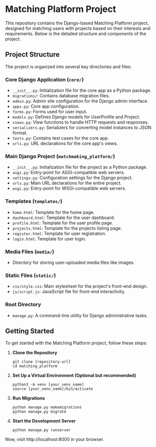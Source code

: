 # Matching Platform Project

This repository contains the Django-based Matching Platform project, designed for matching users with projects based on their interests and requirements. Below is the detailed structure and components of the project.

## Project Structure

The project is organized into several key directories and files:

### Core Django Application (`core/`)
- `__init__.py`: Initialization file for the core app as a Python package.
- `migrations/`: Contains database migration files.
- `admin.py`: Admin site configuration for the Django admin interface.
- `apps.py`: Core app configuration.
- `forms.py`: Forms used for user input.
- `models.py`: Defines Django models for UserProfile and Project.
- `views.py`: View functions to handle HTTP requests and responses.
- `serializers.py`: Serializers for converting model instances to JSON format.
- `tests.py`: Contains test cases for the core app.
- `urls.py`: URL declarations for the core app's views.

### Main Django Project (`matchmaking_platform/`)
- `__init__.py`: Initialization file for the project as a Python package.
- `asgi.py`: Entry-point for ASGI-compatible web servers.
- `settings.py`: Configuration settings for the Django project.
- `urls.py`: Main URL declarations for the entire project.
- `wsgi.py`: Entry-point for WSGI-compatible web servers.

### Templates (`templates/`)
- `home.html`: Template for the home page.
- `dashboard.html`: Template for the user dashboard.
- `profile.html`: Template for the user profile page.
- `projects.html`: Template for the projects listing page.
- `register.html`: Template for user registration.
- `login.html`: Template for user login.

### Media Files (`media/`)
- Directory for storing user-uploaded media files like images.

### Static Files (`static/`)
- `css/style.css`: Main stylesheet for the project's front-end design.
- `js/script.js`: JavaScript file for front-end interactivity.

### Root Directory
- `manage.py`: A command-line utility for Django administrative tasks.

## Getting Started

To get started with the Matching Platform project, follow these steps:

1. **Clone the Repository**
   ```
   git clone [repository-url]
   cd matching_platform
   ```

2. **Set Up a Virtual Environment (Optional but recommended)**
   ```
   python3 -m venv [your_venv_name]
   source [your_venv_name]/bin/activate 
   ```

3. **Run Migrations**
   ```
   python manage.py makemigrations
   python manage.py migrate
   ```

4. **Start the Development Server**
   ```
   python manage.py runserver
   ```

Now, visit http://localhost:8000 in your browser.